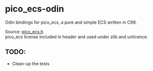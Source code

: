 # pico_ecs-odin

Odin bindings for pico_ecs, a pure and simple ECS written in C99.

Source: [pico_ecs.h](https://github.com/empyreanx/pico_headers/blob/main/pico_ecs.h)   
pico_ecs license included in header and used under zlib and unlicence.


## TODO:
- Clean-up the tests

